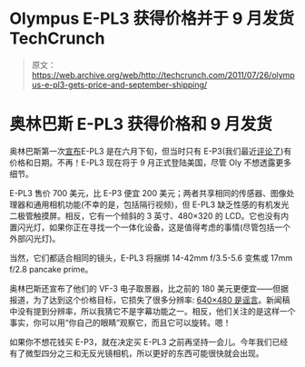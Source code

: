 # Olympus E-PL3 获得价格并于 9 月发货 TechCrunch

> 原文：<https://web.archive.org/web/http://techcrunch.com/2011/07/26/olympus-e-pl3-gets-price-and-september-shipping/>

# 奥林巴斯 E-PL3 获得价格和 9 月发货

奥林巴斯第一次[宣布](https://web.archive.org/web/20230205035005/https://techcrunch.com/2011/06/30/the-pen-is-mightier-than-the-point-and-shoot-olympus-announces-new-m43-line/)E-PL3 是在六月下旬，但当时只有 E-P3(我们最近[评论了](https://web.archive.org/web/20230205035005/https://techcrunch.com/2011/07/22/the-olympus-pen-e-p3-making-cameras-fun-again/))有价格和日期。不再！E-PL3 现在将于 9 月正式登陆美国，尽管 Oly 不想透露更多细节。

E-PL3 售价 700 美元，比 E-P3 便宜 200 美元；两者共享相同的传感器、图像处理器和通用相机功能(不幸的是，包括隔行视频)，但 E-PL3 缺乏性感的有机发光二极管触摸屏。相反，它有一个倾斜的 3 英寸、480×320 的 LCD。它也没有内置闪光灯，如果你正在寻找一个一体化设备，这是值得考虑的事情(尽管包括一个外部闪光灯)。

当然，它们都适合相同的镜头，E-PL3 将捆绑 14-42mm f/3.5-5.6 变焦或 17mm f/2.8 pancake prime。

奥林巴斯还宣布了他们的 VF-3 电子取景器，比之前的 180 美元更便宜——但据报道，为了达到这个价格目标，它损失了很多分辨率: [640×480 是谣言](https://web.archive.org/web/20230205035005/http://www.43rumors.com/ft4-vf-3-has-900-000-pixel-resolution/)。新闻稿中没有提到分辨率，所以我猜它不是字幕功能之一。相反，他们关注的是这样一个事实，你可以用“你自己的眼睛”观察它，而且它可以旋转。嗯！

如果你不想花钱买 E-P3，就在决定买 E-PL3 之前再坚持一会儿。今年我们已经有了微型四分之三和无反光镜相机，所以更好的东西可能很快就会出现。